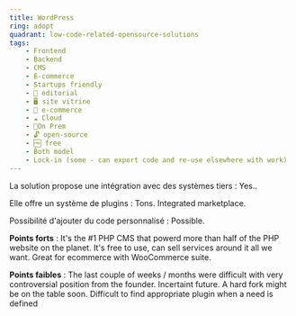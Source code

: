 ```yaml
---
title: WordPress
ring: adopt
quadrant: low-code-related-opensource-solutions
tags:
    - Frontend
    - Backend
    - CMS
    - E-commerce
    - Startups friendly
    - 📰 editorial
    - 🖥️ site vitrine
    - 🛒 e-commerce
    - ☁️ Cloud
    - 📍On Prem
    - 🔓 open-source
    - 🆓 free
    - Both model
    - Lock-in (some - can export code and re-use elsewhere with work)
---
```


La solution propose une intégration avec des systèmes tiers : Yes..

Elle offre un système de plugins : Tons. Integrated marketplace.

Possibilité d'ajouter du code personnalisé : Possible.

**Points forts** : It's the #1 PHP CMS that powerd more than half of the PHP website on the planet. It's free to use, can sell services around it all we want. Great for ecommerce with WooCommerce suite.

**Points faibles** : The last couple of weeks / months were difficult with very controversial position from the founder. Incertaint future. A hard fork might be on the table soon. Difficult to find appropriate plugin when a need is defined
